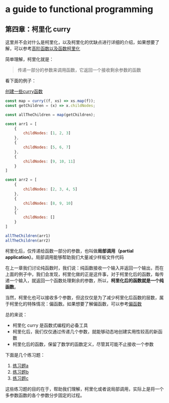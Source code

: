 # a guide to functional programming

## 第四章：柯里化 curry

这里并不会对什么是柯里化，以及柯里化的优缺点进行详细的介绍，如果想要了解，可以参考[高阶函数以及函数柯里化](../../高阶函数以及函数柯里化.md)

简单理解，柯里化就是：

> 传递一部分的参数来调用函数，它返回一个接收剩余参数的函数

看下面的例子：

[创建一些curry函数](./tests/curryFunctions.js)

```js
const map = curry((f, xs) => xs.map(f));
const getChildren = (x) => x.childNodes;

const allTheChildren = map(getChildren);

const arr1 = [
    {
        childNodes: [1, 2, 3]
    },
    {
        childNodes: [5, 6, 7]
    },
    {
        childNodes: [9, 10, 11]
    }
]

const arr2 = [
    {
        childNodes: [2, 3, 4, 5]
    },
    {
        childNodes: [8, 9, 10]
    },
    {
        childNodes: []
    }
]

allTheChildren(arr1)
allTheChildren(arr2)
```

柯里化后，仅传递给函数一部分的参数，也叫做**局部调用（partial application）**。局部调用能够帮助我们大量减少样板文件代码

在上一章我们讨论纯函数时，我们说：纯函数接收一个输入并返回一个输出，而在上面的例子中，我们会发现，柯里化做的正是这件事，对于柯里化后的函数，每传递一个输入，就返回一个函数处理剩余的参数，所以，**柯里化后的函数就是一个纯函数**。

当然，柯里化也可以接收多个参数，但这仅仅是为了减少柯里化后函数的层数，属于柯里化的特殊情况：偏函数。如果想要了解偏函数，可以参考[偏函数](../../偏函数.md)

总的来说：

* 柯里化 curry 是函数式编程的必备工具
* 柯里化后，我们仅仅通过传递几个参数，就能够动态地创建实用性较高的新函数
* 柯里化后的函数，保留了数学的函数定义，尽管其可能不止接收一个参数

下面是几个练习题：

1. [练习题a](./tests/exercise_a.js)
2. [练习题b](./tests/exercise_b.js)
3. [练习题c](./tests/exercise_c.js)

这些练习题的目的在于，帮助我们理解，柯里化或者说局部调用，实际上是将一个多参数函数的各个参数分步固定的过程。
